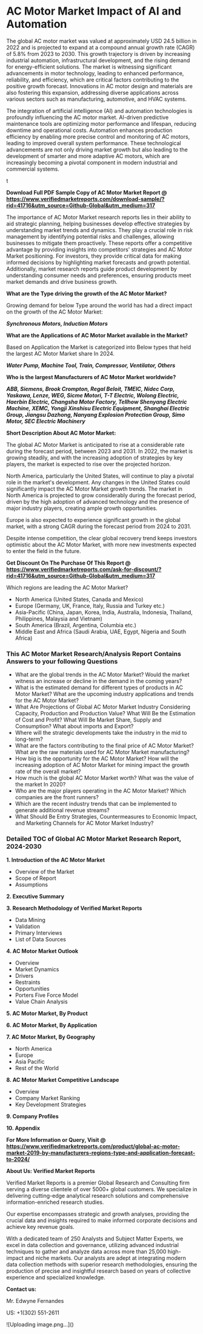 <h1>AC Motor Market Impact of AI and Automation</h1><p>The global AC motor market was valued at approximately USD 24.5 billion in 2022 and is projected to expand at a compound annual growth rate (CAGR) of 5.8% from 2023 to 2030. This growth trajectory is driven by increasing industrial automation, infrastructural development, and the rising demand for energy-efficient solutions. The market is witnessing significant advancements in motor technology, leading to enhanced performance, reliability, and efficiency, which are critical factors contributing to the positive growth forecast. Innovations in AC motor design and materials are also fostering this expansion, addressing diverse applications across various sectors such as manufacturing, automotive, and HVAC systems.</p><p>The integration of artificial intelligence (AI) and automation technologies is profoundly influencing the AC motor market. AI-driven predictive maintenance tools are optimizing motor performance and lifespan, reducing downtime and operational costs. Automation enhances production efficiency by enabling more precise control and monitoring of AC motors, leading to improved overall system performance. These technological advancements are not only driving market growth but also leading to the development of smarter and more adaptive AC motors, which are increasingly becoming a pivotal component in modern industrial and commercial systems.</p>t</p><p id="" class=""><strong>Download Full PDF Sample Copy of AC Motor Market Report @ <a href="https://www.verifiedmarketreports.com/download-sample/?rid=41716&utm_source=Github-Global&utm_medium=317" target="_blank">https://www.verifiedmarketreports.com/download-sample/?rid=41716&utm_source=Github-Global&utm_medium=317</a></strong></p><p>The importance of&nbsp;AC Motor Market research reports lies in their ability to aid strategic planning, helping businesses develop effective strategies by understanding market trends and dynamics. They play a crucial role in risk management by identifying potential risks and challenges, allowing businesses to mitigate them proactively. These reports offer a competitive advantage by providing insights into competitors' strategies and AC Motor Market positioning. For investors, they provide critical data for making informed decisions by highlighting market forecasts and growth potential. Additionally, market research reports guide product development by understanding consumer needs and preferences, ensuring products meet market demands and drive business growth.</p><p><strong>What are the&nbsp;Type driving the growth of the AC Motor Market?</strong></p><p id="" class="">Growing demand for below Type around the world has had a direct impact on the growth of the AC Motor Market:</p><em><strong>Synchronous Motors, Induction Motors</strong></em></p><strong>What are the&nbsp;Applications&nbsp;of AC Motor Market available in the Market?</strong></p><p id="" class="">Based on Application the Market is categorized into Below types that held the largest AC Motor Market share In 2024.</p><em><strong>Water Pump, Machine Tool, Train, Compressor, Ventilator, Others</strong></em></p><strong>Who is the largest Manufacturers of AC Motor Market worldwide?</strong></p><p><em><strong>ABB, Siemens, Brook Crompton, Regal Beloit, TMEIC, Nidec Corp, Yaskawa, Lenze, WEG, Sicme Motori, T-T Electric, Wolong Electric, Haerbin Electric, Changsha Motor Factory, Tellhow Shenyang Electric Machine, XEMC, Yongji Xinshisu Electric Equipment, Shanghai Electric Group, Jiangsu Dazhong, Nanyang Explosion Protection Group, Simo Motor, SEC Electric Machinery</strong></em></p><p id="" class=""><strong>Short Description About AC Motor Market:</strong></p><p>The global AC Motor Market is anticipated to rise at a considerable rate during the forecast period, between 2023 and 2031. In 2022, the market is growing steadily, and with the increasing adoption of strategies by key players, the market is expected to rise over the projected horizon.</p><p>North America, particularly the United States, will continue to play a pivotal role in the market's development. Any changes in the United States could significantly impact the AC Motor Market growth trends. The market in North America is projected to grow considerably during the forecast period, driven by the high adoption of advanced technology and the presence of major industry players, creating ample growth opportunities.</p><p>Europe is also expected to experience significant growth in the global market, with a strong CAGR during the forecast period from 2024 to 2031.</p><p>Despite intense competition, the clear global recovery trend keeps investors optimistic about the AC Motor Market, with more new investments expected to enter the field in the future.</p><p id="" class=""><strong>Get Discount On The Purchase Of This Report @ <a href="https://www.verifiedmarketreports.com/ask-for-discount/?rid=41716&utm_source=Github-Global&utm_medium=317" target="_blank">https://www.verifiedmarketreports.com/ask-for-discount/?rid=41716&utm_source=Github-Global&utm_medium=317</a></strong></p>Which regions are leading the AC Motor Market?</p><ul><li>North America (United States, Canada and Mexico)</li><li>Europe (Germany, UK, France, Italy, Russia and Turkey etc.)</li><li>Asia-Pacific (China, Japan, Korea, India, Australia, Indonesia, Thailand, Philippines, Malaysia and Vietnam)</li><li>South America (Brazil, Argentina, Columbia etc.)</li><li>Middle East and Africa (Saudi Arabia, UAE, Egypt, Nigeria and South Africa)</li></ul><h3 id="" class="">This AC Motor Market Research/Analysis Report Contains Answers to your following Questions</h3><ul><li>What are the global trends in the AC Motor Market? Would the market witness an increase or decline in the demand in the coming years?</li><li>What is the estimated demand for different types of products in AC Motor Market? What are the upcoming industry applications and trends for the AC Motor Market?</li><li>What Are Projections of Global AC Motor Market Industry Considering Capacity, Production and Production Value? What Will Be the Estimation of Cost and Profit? What Will Be Market Share, Supply and Consumption? What about imports and Export?</li><li>Where will the strategic developments take the industry in the mid to long-term?</li><li>What are the factors contributing to the final price of AC Motor Market? What are the raw materials used for AC Motor Market manufacturing?</li><li>How big is the opportunity for the AC Motor Market? How will the increasing adoption of AC Motor Market for mining impact the growth rate of the overall market?</li><li>How much is the global AC Motor Market worth? What was the value of the market In 2020?</li><li>Who are the major players operating in the AC Motor Market? Which companies are the front runners?</li><li>Which are the recent industry trends that can be implemented to generate additional revenue streams?</li><li>What Should Be Entry Strategies, Countermeasures to Economic Impact, and Marketing Channels for AC Motor Market Industry?</li></ul><h3 id="" class="">Detailed TOC of Global AC Motor Market Research Report, 2024-2030</h3><p id="" class=""><strong>1. Introduction of the AC Motor Market</strong></p><ul><li>Overview of the Market</li><li>Scope of Report</li><li>Assumptions</li></ul><p id="" class=""><strong>2. Executive Summary</strong></p><p id="" class=""><strong>3. Research Methodology of Verified Market Reports</strong></p><ul><li>Data Mining</li><li>Validation</li><li>Primary Interviews</li><li>List of Data Sources</li></ul><p id="" class=""><strong>4. AC Motor Market Outlook</strong></p><ul><li>Overview</li><li>Market Dynamics</li><li>Drivers</li><li>Restraints</li><li>Opportunities</li><li>Porters Five Force Model</li><li>Value Chain Analysis</li></ul><p id="" class=""><strong>5. AC Motor Market, By Product</strong></p><p id="" class=""><strong>6. AC Motor Market, By Application</strong></p><p id="" class=""><strong>7. AC Motor Market, By Geography</strong></p><ul><li>North America</li><li>Europe</li><li>Asia Pacific</li><li>Rest of the World</li></ul><p id="" class=""><strong>8. AC Motor Market Competitive Landscape</strong></p><ul><li>Overview</li><li>Company Market Ranking</li><li>Key Development Strategies</li></ul><p id="" class=""><strong>9. Company Profiles</strong></p><p id="" class=""><strong>10. Appendix</strong></p><p id="" class=""><strong>For More Information or Query, Visit @ <a href="https://www.verifiedmarketreports.com/product/global-ac-motor-market-2019-by-manufacturers-regions-type-and-application-forecast-to-2024/" target="_blank">https://www.verifiedmarketreports.com/product/global-ac-motor-market-2019-by-manufacturers-regions-type-and-application-forecast-to-2024/</a></strong></p><p id="" class=""><strong>About Us: Verified Market Reports</strong></p><p id="" class="">Verified Market Reports is a premier Global Research and Consulting firm serving a diverse clientele of over 5000+ global customers. We specialize in delivering cutting-edge analytical research solutions and comprehensive information-enriched research studies.</p><p id="" class="">Our expertise encompasses strategic and growth analyses, providing the crucial data and insights required to make informed corporate decisions and achieve key revenue goals.</p><p id="" class="">With a dedicated team of 250 Analysts and Subject Matter Experts, we excel in data collection and governance, utilizing advanced industrial techniques to gather and analyze data across more than 25,000 high-impact and niche markets. Our analysts are adept at integrating modern data collection methods with superior research methodologies, ensuring the production of precise and insightful research based on years of collective experience and specialized knowledge.</p><p id="" class=""><strong>Contact us:</strong></p><p id="" class="">Mr. Edwyne Fernandes</p><p id="" class="">US: +1(302) 551-2611</p>
![Uploading image.png…]()
